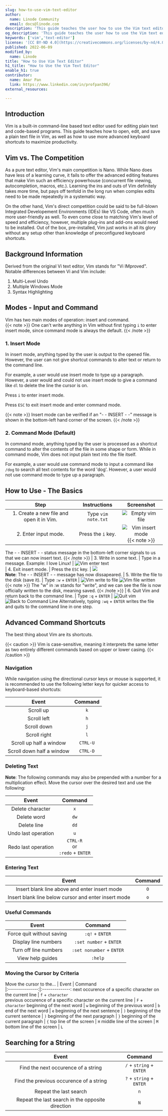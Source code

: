 ```yaml
---
slug: how-to-use-vim-text-editor
author:
  name: Linode Community
  email: docs@linode.com
description: 'This guide teaches the user how to use the Vim text editor. It instructs on how to open, edit, and save a plain text file as well as how to use more advanced command shortcuts.'
og_description: 'This guide teaches the user how to use the Vim text editor. It instructs on how to open, edit, and save a plain text file as well as how to use more advanced command shortcuts.'
keywords: ['vim','text-editor']
license: '[CC BY-ND 4.0](https://creativecommons.org/licenses/by-nd/4.0)'
published: 2022-06-09
modified_by:
  name: Linode
title: "How to Use Vim Text Editor"
h1_title: "How to Use the Vim Text Editor"
enable_h1: true
contributor:
  name: Amar Pan
  link: https://www.linkedin.com/in/profpan396/
external_resources:

---
```

## Introduction 
Vim is a built-in command-line based text editor used for editing plain text and code-based programs. This guide teaches how to open, edit, and save a plain text file in Vim, as well as how to use more advanced keyboard shortcuts to maximize productivity.

## Vim vs. The Competition
As a pure text editor, Vim's main competition is Nano. While Nano does have less of a learning curve, it fails to offer the advanced editing features that make Vim such an efficiency powerhouse (concurrent file viewing, autocompletion, macros, etc.). Learning the ins and outs of Vim definitely takes more time, but pays off tenfold in the long run when complex edits need to be made repeatedly in a systematic way. 

On the other hand, Vim's direct competition could be said to be full-blown Integrated Developement Environments (IDEs) like VS Code, often much more user-friendly as well. To even come close to matching Vim's level of speed and efficiency, however, multiple plug-ins and add-ons would need to be installed. Out of the box, pre-installed, Vim just works in all its glory without any setup other than knowledge of preconfigured keyboard shortcuts.

## Background Information
Derived from the original Vi text editor, Vim stands for "Vi IMproved".<br> 
Notable differences between Vi and Vim include:

1. Multi-Level Undo
2. Multiple Windows Mode
3. Syntax Highlighting

## Modes - Input and Command
Vim has two main modes of operation: insert and command.
<br>
{{< note >}}
One can't write anything in Vim without first typing `i` to enter insert mode, since command mode is always the default.
{{< /note >}}
### 1. Insert Mode
In insert mode, anything typed by the user is output to the opened file. However, the user can not give shortcut commands to alter text or return to the command line. 
 
For example, a user would use insert mode to type up a paragraph. However, a user would and could not use insert mode to give a command like `dl` to delete the line the cursor is on. 

Press `i` to enter insert mode.
 
Press `ESC` to exit insert mode and enter command mode.

{{< note >}}
Insert mode can be verified if an "- - INSERT - -" message is shown in the bottom-left hand corner of the screen.
{{< /note >}}

### 2. Command Mode (Default)
In command mode, anything typed by the user is processed as a shortcut command to alter the contents of the file in some shape or form. While in command mode, Vim does not input plain text into the file itself.

For example, a user would use command mode to input a command like `/dog` to search all text contents for the word 'dog'. However, a user would not use command mode to type up a paragraph.

## How to Use - The Basics
| Step | Instructions | Screenshot  |
|:------------:|:-----:|:------------:|
| 1. Create a new file and open it in Vim.  | Type `vim note.txt` | ![Empty vim file](vim-empty-file.png)
| 2. Enter input mode. | Press the `i` key. | ![Vim insert mode](vim-insert-mode.png) <br>  {{< note >}}
The - - INSERT - - status message in the bottom-left corner signals to us that we can now insert text. 
{{< /note >}}
| 3. Write in some text. | Type in a message.  Example: I love Linux! | ![Vim enter text](vim-enter-text.png)  
| 4. Exit insert mode. | Press the `ESC` key.   | ![](vim-exit-insert-mode.png) <br> **Note**: The - - INSERT - - message has now dissapeared.
| 5. Write the file to the disk (save it). | Type `:w` + `ENTER`   | ![Vim write to file](vim-write-to-file.png) ![Vim file written](vim-file-written.png)  <br> {{< note >}} The "w" in :w stands for "write", and we can see the file is now officially written to the disk, meaning saved. {{< /note >}} 
| 6. Quit Vim and return back to the command line. | Type `:q` + `ENTER`  | ![Quit vim](vim-quit.png)  ![Back to Command Line](vim-command-line.png) Alternatively, typing `:wq` + `ENTER` writes the file and quits to the command line in one step. 

## Advanced Command Shortcuts

The best thing about Vim are its shortcuts.

{{< caution >}}
Vim is case-sensitive, meaning it interprets the same letter as two entirely different commands based on upper or lower casing.
{{< /caution >}} 

### Navigation
While navigation using the directional cursor keys or mouse is supported, it is recommended to use the following letter keys for quicker access to keyboard-based shortcuts:

|      Event      |    Command    
|:---------------:|:---------------:
| Scroll up              |`k`        
| Scroll left            |`h`
| Scroll down            |`j` 
| Scroll right           |`l`
| Scroll up half a window   |`CTRL-U`
| Scroll down half a window | `CTRL-D`

### Deleting Text
**Note**: The following commands may also be prepended with a number for a multiplication effect.
Move the cursor over the desired text and use the following:<br>

|      Event      |    Command    
|:---------------:|:--------------:
|Delete character |`x`
|Delete word      |`dw`
|Delete line      |`dd`
|Undo last operation |`u` 
|Redo last operation  |`CTRL-R` <br>or<br> `:redo` + `ENTER`

### Entering Text
|      Event      |    Command    
|:---------------:|:--------------:
|Insert blank line above and enter insert mode        |`O`
|Insert blank line below cursor and enter insert mode |`o`

### Useful Commands
|      Event      |    Command    
|:---------------:|:--------------:
Force quit without saving | `:q!` + `ENTER` 
Display line numbers      | `:set number` + `ENTER` 
Turn off line numbers     | `:set nonumber` + `ENTER` 
View help guides          | `:help`   


### Moving the Cursor by Criteria
Move the cursor to the...
|      Event      |    Command    
|:---------------:|:--------------:
next occurence of a specific character on the current line | `f` + `character`  
previous occurence of a specific character on the current line | `F` + `character` 
beginning of the next word | `w`
beginning of the previous word | `b`
end of the next word | `e` 
beginning of the next sentence | `)`
beginning of the current sentence | `)`
beginning of the next paragraph | `}`
beginning of the current paragraph | `{`
top line of the screen | `H`
middle line of the screen | `M`
bottom line of the screen | `L` 

## Searching for a String
|      Event      |    Command    
|:----------------:|:--------------:
Find the next occurence of a string | `/` + `string` + `ENTER`  
Find the previous occurence of a string | `?` + `string` + `ENTER` 
Repeat the last search | `n`  
Repeat the last search in the opposite direction | `N` 

















